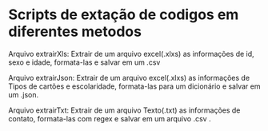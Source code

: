
# Scripts de extação de codigos em diferentes metodos

<i class="fa-regular fa-file"></i> Arquivo extrairXls: Extrair de um arquivo excel(.xlxs) as informações de id, sexo e idade, formata-las e salvar em um .csv

<i class="fa-regular fa-file"></i> Arquivo extrairJson: Extrair de um arquivo excel(.xlxs) as informações de Tipos de cartões e escolaridade, formata-las para um dicionário e salvar em um .json.

<i class="fa-regular fa-file"></i> Arquivo extrairTxt: Extrair de um arquivo Texto(.txt) as informações de contato, formata-las com regex e salvar em um arquivo .csv .
